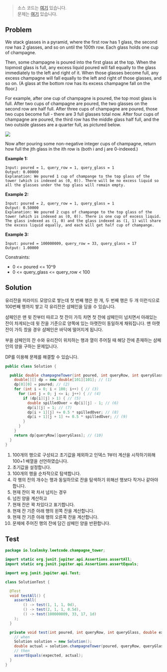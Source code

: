 > 소스 코드는 [여기](https://github.com/lcalmsky/leetcode/blob/master/src/main/java/io/lcalmsky/leetcode/champagne_tower/Solution.java) 있습니다.  
> 문제는 [여기](https://leetcode.com/problems/champagne-tower/) 있습니다.

## Problem

We stack glasses in a pyramid, where the first row has 1 glass, the second row has 2 glasses, and so on until the 100th row.  Each glass holds one cup of champagne.

Then, some champagne is poured into the first glass at the top.  When the topmost glass is full, any excess liquid poured will fall equally to the glass immediately to the left and right of it.  When those glasses become full, any excess champagne will fall equally to the left and right of those glasses, and so on.  (A glass at the bottom row has its excess champagne fall on the floor.)

For example, after one cup of champagne is poured, the top most glass is full.  After two cups of champagne are poured, the two glasses on the second row are half full.  After three cups of champagne are poured, those two cups become full - there are 3 full glasses total now.  After four cups of champagne are poured, the third row has the middle glass half full, and the two outside glasses are a quarter full, as pictured below.

![](https://s3-lc-upload.s3.amazonaws.com/uploads/2018/03/09/tower.png)

Now after pouring some non-negative integer cups of champagne, return how full the jth glass in the ith row is (both i and j are 0-indexed.)


**Example 1:**
```text
Input: poured = 1, query_row = 1, query_glass = 1
Output: 0.00000
Explanation: We poured 1 cup of champange to the top glass of the tower (which is indexed as (0, 0)). There will be no excess liquid so all the glasses under the top glass will remain empty.
```
**Example 2:**
```text
Input: poured = 2, query_row = 1, query_glass = 1
Output: 0.50000
Explanation: We poured 2 cups of champange to the top glass of the tower (which is indexed as (0, 0)). There is one cup of excess liquid. The glass indexed as (1, 0) and the glass indexed as (1, 1) will share the excess liquid equally, and each will get half cup of champange.
```
**Example 3:**
```text
Input: poured = 100000009, query_row = 33, query_glass = 17
Output: 1.00000
```

Constraints:

* 0 <= poured <= 10^9
* 0 <= query_glass <= query_row < 100

## Solution

유리잔을 피라미드 모양으로 쌓는데 첫 번째 행은 한 개, 두 번째 행은 두 개 이런식으로 100번째 행까지 쌓고 각 유리잔은 샴페인을 담을 수 있습니다.

샴페인은 맨 윗 잔부터 따르고 첫 잔이 가득 차면 첫 잔에 샴페인이 넘치면서 아래있는 잔이 차게되는데 윗 잔을 기준으로 양쪽에 있는 아랫잔이 동일하게 채워집니다. 맨 아랫잔이 가득 찼을 경우 샴페인은 바닥에 떨어지게 됩니다.

부을 샴페인의 잔 수와 유리잔이 위치하는 행과 열이 주어질 때 해당 잔에 존재하는 샴페인의 양을 구하는 문제입니다.

DP를 이용해 문제를 해결할 수 있습니다.

```java
public class Solution {

  public double champagneTower(int poured, int queryRow, int queryGlass) {
    double[][] dp = new double[101][101]; // (1)
    dp[0][0] = poured; // (2)
    for (int i = 0; i < 100; i++) { // (3)
      for (int j = 0; j <= i; j++) { // (4)
        if (dp[i][j] > 1) { // (5)
          double spilledOver = dp[i][j] - 1; // (6)
          dp[i][j] = 1; // (7)
          dp[i + 1][j] += 0.5 * spilledOver; // (8)
          dp[i + 1][j + 1] += 0.5 * spilledOver; // (9)
        }
      }
    }
    return dp[queryRow][queryGlass]; // (10)
  }
}
```

1. 100개의 행으로 구성되고 초기값을 제외하고 인덱스 1부터 계산을 시작하기위해 100+1 배열을 선언하였습니다.
2. 초기값을 설정합니다.
3. 100개의 행을 순차적으로 탐색합니다.
4. 각 행의 잔의 개수는 행과 동일하므로 잔을 탐색하기 위해선 행보다 작거나 같아야 합니다.
5. 현재 잔이 꽉 차서 넘치는 경우
6. 넘친 양을 계산하고
7. 현재 잔은 꽉 차있다고 표기합니다.
8. 현재 잔 기준 아래 행의 왼쪽 잔을 계산합니다.
9. 현재 잔 기준 아래 행의 오른쪽 잔을 계산합니다.
10. 문제에 주어진 행의 잔에 담긴 샴페인 양을 반환합니다.

## Test

```java
package io.lcalmsky.leetcode.champagne_tower;

import static org.junit.jupiter.api.Assertions.assertAll;
import static org.junit.jupiter.api.Assertions.assertEquals;

import org.junit.jupiter.api.Test;

class SolutionTest {

  @Test
  void testAll() {
    assertAll(
        () -> test(1, 1, 1, 0d),
        () -> test(2, 1, 1, 0.5d),
        () -> test(100000009, 33, 17, 1d)
    );
  }

  private void test(int poured, int queryRow, int queryGlass, double expected) {
    // when
    Solution solution = new Solution();
    double actual = solution.champagneTower(poured, queryRow, queryGlass);
    // then
    assertEquals(expected, actual);
  }
}
```